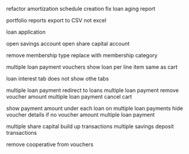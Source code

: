 refactor amortization schedule creation 
fix loan aging report 

portfolio reports export to CSV not excel

loan application 

open savings account 
open share capital account 

remove membership type replace with membership category 

multiple loan payment vouchers show loan per line item same as cart

loan interest tab does not show othe tabs 

multiple loan payment redirect to loans 
multiple loan payment remove voucher amount 
multiple loan payment cancel cart 

show payment amount under each loan on multiple loan payments
hide voucher details if no voucher amount multiple loan payment

multiple share capital build up transactions 
multiple savings deposit transactions 

remove cooperative from vouchers 